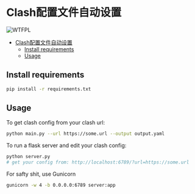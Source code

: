 # Clash配置文件自动设置

![WTFPL](http://www.wtfpl.net/wp-content/uploads/2012/12/wtfpl-badge-4.png)

- [Clash配置文件自动设置](#clash配置文件自动设置)
  - [Install requirements](#install-requirements)
  - [Usage](#usage)

## Install requirements

```bash
pip install -r requirements.txt
```

## Usage

To get clash config from your clash url:

```bash
python main.py --url https://some.url --output output.yaml
```

To run a flask server and edit your clash config:

```bash
python server.py
# get your config from: http://localhost:6789/?url=https://some.url
```

For safty shit, use Gunicorn

```bash
gunicorn -w 4 -b 0.0.0.0:6789 server:app
```
